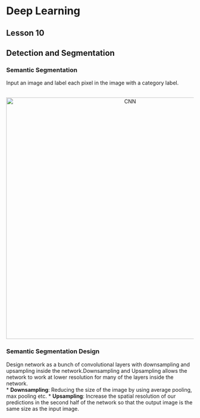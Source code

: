 # Deep Learning
## Lesson 10
## Detection and Segmentation

<h3>Semantic Segmentation</h3>
Input an image and label each pixel in the image with a category label.


<p align="center">
  <br>
  <img src="https://user-images.githubusercontent.com/45029614/170239187-3ba99170-924d-4c0d-8dd3-4564e84148c6.PNG" width="650" title="CNN">
</p>

<h3>Semantic Segmentation Design</h3>
Design network as a bunch of convolutional layers with downsampling and upsampling inside the network.Downsampling and Upsampling allows the network to work at lower resolution for many of the layers inside the network.
<br>
* <strong>Downsampling</strong>: Reducing the size of the image by using average pooling, max pooling etc.
* <strong>Upsampling</strong>: Increase the spatial resolution of our predictions in the second half of the network so that the output image is the same size as the input image.

